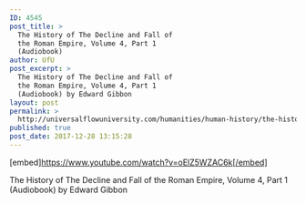 ```yaml
---
ID: 4545
post_title: >
  The History of The Decline and Fall of
  the Roman Empire, Volume 4, Part 1
  (Audiobook)
author: UfU
post_excerpt: >
  The History of The Decline and Fall of
  the Roman Empire, Volume 4, Part 1
  (Audiobook) by Edward Gibbon
layout: post
permalink: >
  http://universalflowuniversity.com/humanities/human-history/the-history-of-the-decline-and-fall-of-the-roman-empire-volume-4-part-1-audiobook/
published: true
post_date: 2017-12-28 13:15:28
---
```

[embed]https://www.youtube.com/watch?v=oElZ5WZAC6k[/embed]<br>
<p>The History of The Decline and Fall of the Roman Empire, Volume 4, Part 1 (Audiobook) by Edward Gibbon</p>
